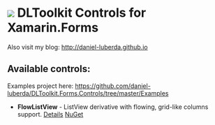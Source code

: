 # ![](http://res.cloudinary.com/dqeaiomo8/image/upload/c_scale,w_50/v1444578527/DLToolkit/Forms-Controls-128.png) DLToolkit Controls for Xamarin.Forms

Also visit my blog: http://daniel-luberda.github.io

## Available controls:

Examples project here: 
https://github.com/daniel-luberda/DLToolkit.Forms.Controls/tree/master/Examples

- **FlowListView** - ListView derivative with flowing, grid-like columns support. [Details](https://github.com/daniel-luberda/DLToolkit.Forms.Controls/tree/master/FlowListView) [NuGet](https://www.nuget.org/packages/DLToolkit.Forms.Controls.FlowListView/)